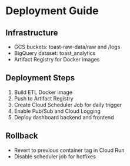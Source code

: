 
# Deployment Guide

## Infrastructure
- GCS buckets: toast-raw-data/raw and /logs
- BigQuery dataset: toast_analytics
- Artifact Registry for Docker images

## Deployment Steps
1. Build ETL Docker image
2. Push to Artifact Registry
3. Create Cloud Scheduler Job for daily trigger
4. Enable Pub/Sub and Cloud Logging
5. Deploy dashboard backend and frontend

## Rollback
- Revert to previous container tag in Cloud Run
- Disable scheduler job for hotfixes
